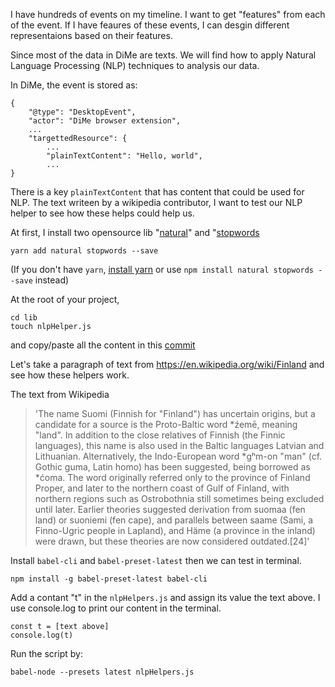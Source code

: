 I have hundreds of events on my timeline. I want to get "features" from each of the event. If I have feaures of these events, I can desgin different representaions based on their features.

Since most of the data in DiMe are texts. We will find how to apply Natural Language Processing (NLP) techniques to analysis our data.

In DiMe, the event is stored as:

```
{
    "@type": "DesktopEvent",
    "actor": "DiMe browser extension",
    ...
    "targettedResource": {
        ...
        "plainTextContent": "Hello, world",
        ...
}
```
There is a key `plainTextContent` that has content that could be used for NLP. The text writeen by a wikipedia contributor, I want to test our NLP helper to see how these helps could help us.

At first, I install two opensource lib "[natural](https://github.com/NaturalNode/natural)" and "[stopwords](https://github.com/huned/node-stopwords)

```
yarn add natural stopwords --save
```
(If you don't have `yarn`, [install yarn](https://yarnpkg.com/docs/install) or use `npm install natural stopwords --save` instead)

At the root of your project,
```
cd lib
touch nlpHelper.js
```
and copy/paste all the content in this [commit](https://github.com/sysrep/time-viz/blob/522a0df78408b6953fef11e8d6bf13aeedd00890/src/lib/nlpHelpers.js)

Let's take a paragraph of text from <https://en.wikipedia.org/wiki/Finland> and see how these helpers work.

The text from Wikipedia
>'The name Suomi (Finnish for "Finland") has uncertain origins, but a candidate for a source is the Proto-Baltic word *źemē, meaning "land". In addition to the close relatives of Finnish (the Finnic languages), this name is also used in the Baltic languages Latvian and Lithuanian. Alternatively, the Indo-European word *gʰm-on "man" (cf. Gothic guma, Latin homo) has been suggested, being borrowed as *ćoma. The word originally referred only to the province of Finland Proper, and later to the northern coast of Gulf of Finland, with northern regions such as Ostrobothnia still sometimes being excluded until later. Earlier theories suggested derivation from suomaa (fen land) or suoniemi (fen cape), and parallels between saame (Sami, a Finno-Ugric people in Lapland), and Häme (a province in the inland) were drawn, but these theories are now considered outdated.[24]'

Install `babel-cli` and `babel-preset-latest` then we can test in terminal.
```
npm install -g babel-preset-latest babel-cli
```
Add a contant "t" in the `nlpHelpers.js` and assign its value the text above. I use console.log to print our content in the terminal.
```
const t = [text above]
console.log(t)
```
Run the script by:
```
babel-node --presets latest nlpHelpers.js
```
